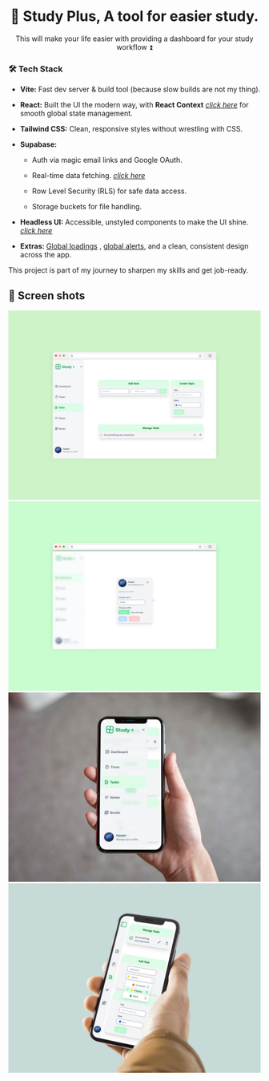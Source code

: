 <div align="center">

# 📗 Study Plus, A tool for easier study.

This will make your life easier with providing a dashboard for your study workflow ⏫

</div>

### 🛠 Tech Stack

- **Vite:** Fast dev server & build tool (because slow builds are not my thing).

- **React:** Built the UI the modern way, with **React Context** [_click here_](./src/context/)
  for smooth global state management.

- **Tailwind CSS:** Clean, responsive styles without wrestling with CSS.

- **Supabase:**

  - Auth via magic email links and Google OAuth.

  - Real-time data fetching. [_click here_](./src/components/TopicPopover.tsx)

  - Row Level Security (RLS) for safe data access.

  - Storage buckets for file handling.

- **Headless UI:** Accessible, unstyled components to make the UI shine. [_click here_](./src/components/CreateTopic.tsx)

- **Extras:** [Global loadings](./src/context/LoadingContext.tsx) , [global alerts](./src/context/AuthContext.tsx), and a clean, consistent design across the app.

This project is part of my journey to sharpen my skills and get job-ready.

## 📸 Screen shots

![Homepage Screenshot](./github/assets/mockup_desktop_tasks.png)
![Homepage Screenshot](./github/assets/mockup_desktop_profile.png)
![Homepage Screenshot](./github/assets/mockup_mobile_sidebar.png)
![Homepage Screenshot](./github/assets/mockup_mobile_tasks.png)
